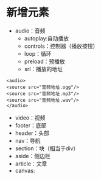 # 新增元素
- audio：音频
  - autoplay:自动播放
  - controls：控制器（播放按钮）
  - loop：循环
  - preload：预播放
  - srl：播放的地址
```
<audio>
<source src="音频地址.ogg"/>
<source src="音频地址.mp3"/>
<source src="音频地址.wav"/>
</audio>
```
- video：视频
- footer：底部
- header：头部
- nav：导航
- section：块（相当于div）
- aside：侧边栏
- article：文章
- canvas: